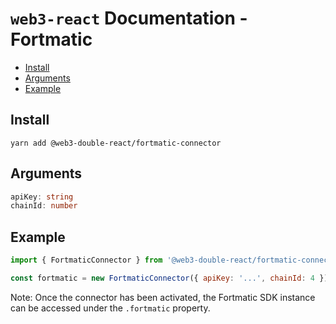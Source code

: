 # `web3-react` Documentation - Fortmatic

- [Install](#install)
- [Arguments](#arguments)
- [Example](#example)

## Install
`yarn add @web3-double-react/fortmatic-connector`

## Arguments
```typescript
apiKey: string
chainId: number
```

## Example
```javascript
import { FortmaticConnector } from '@web3-double-react/fortmatic-connector'

const fortmatic = new FortmaticConnector({ apiKey: '...', chainId: 4 })
```

Note: Once the connector has been activated, the Fortmatic SDK instance can be accessed under the `.fortmatic` property.
